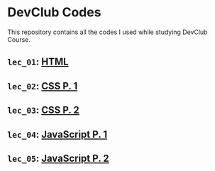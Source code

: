 # DevClub Codes

This repository contains all the codes I used while studying DevClub Course.

## `lec_01`: [HTML](https://github.com/paulaabro-tech/dc-lecture-codes/tree/main/lec_01)

## `lec_02`: [CSS P. 1](https://github.com/paulaabro-tech/dc-lecture-codes/tree/main/lec_02)

## `lec_03`: [CSS P. 2](https://github.com/paulaabro-tech/dc-lecture-codes/tree/main/lec_03)

## `lec_04`: [JavaScript P. 1](https://github.com/paulaabro-tech/dc-lecture-codes/tree/main/lec_04)

## `lec_05`: [JavaScript P. 2](https://github.com/paulaabro-tech/dc-lecture-codes/tree/main/lec_05)
